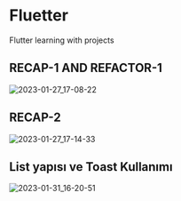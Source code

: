 # Fluetter
Flutter learning with projects

## RECAP-1 AND REFACTOR-1


![2023-01-27_17-08-22](https://user-images.githubusercontent.com/100940437/215108909-69885957-6f0d-4e17-bc72-2c3a2e298da6.jpg)


## RECAP-2

![2023-01-27_17-14-33](https://user-images.githubusercontent.com/100940437/215109177-f52c7bc9-ce33-4d95-b8a3-6b4c88b12d7c.jpg)


## List yapısı ve Toast Kullanımı

![2023-01-31_16-20-51](https://user-images.githubusercontent.com/100940437/215772109-97df132a-16bf-4442-a1ab-3deb67543d4d.jpg)


